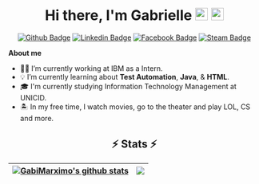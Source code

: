 <div align="center">
 <h1>Hi there, I'm Gabrielle <img src="https://media.giphy.com/media/hvRJCLFzcasrR4ia7z/giphy.gif" width="25px"> <img src="https://media.giphy.com/media/xT0GqFhdxLWiksreEM/giphy.gif" width="25px"> </h1>

[![Github Badge](https://img.shields.io/badge/-Github-000?style=flat-square&logo=Github&logoColor=white&link=https://github.com/GabiMarximo)](https://github.com/GabiMarximo)
[![Linkedin Badge](https://img.shields.io/badge/-LinkedIn-blue?style=flat-square&logo=Linkedin&logoColor=white&link=https://www.linkedin.com/in/gabrielle-caldato-marximo/)](https://www.linkedin.com/in/gabrielle-caldato-marximo/)
[![Facebook Badge](https://img.shields.io/badge/-Facebook-0e76a8?style=flat-square&logo=Facebook&logoColor=white&link=https://www.facebook.com/gabrielle.caldato)](https://www.facebook.com/gabrielle.caldato)
[![Steam Badge](https://img.shields.io/badge/-Steam-darkblue?style=flat-square&logo=Steam&logoColor=white&link=https://steamcommunity.com/profiles/76561198244690554)](https://steamcommunity.com/profiles/76561198244690554)

 </div>

**About me**
-	👩‍💻 I’m currently working at IBM as a Intern.
- 💡 I’m currently learning about __Test Automation__, __Java__, & __HTML__.
- 🎓 I'm currently studying Information Technology Management at UNICID.
- 🏝️ In my free time, I watch movies, go to the theater and play LOL, CS and more.

<h2 align="center">⚡ Stats ⚡</h2>

| <a href="https://github.com/GabiMarximo/github-readme-stats"><img align="center" src="https://github-readme-stats.vercel.app/api?username=GabiMarximo&show_icons=true&include_all_commits=true&theme=buefy&hide_border=true" alt="GabiMarximo's github stats" /></a> | <a href="https://github.com/GabiMarximo/github-readme-stats"><img align="center" src="https://github-readme-stats.vercel.app/api/top-langs/?username=GabiMarximo&layout=compact&theme=buefy&hide_border=true" /></a> |
| ------------- | ------------- |  



